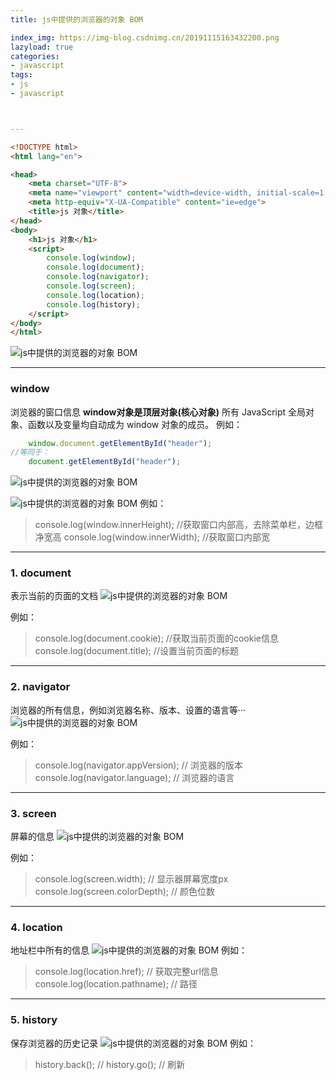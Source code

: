 ```yaml
---
title: js中提供的浏览器的对象 BOM

index_img: https://img-blog.csdnimg.cn/20191115163432200.png
lazyload: true
categories:
- javascript
tags:
- js
- javascript



---
```












```html
<!DOCTYPE html>
<html lang="en">

<head>
    <meta charset="UTF-8">
    <meta name="viewport" content="width=device-width, initial-scale=1.0">
    <meta http-equiv="X-UA-Compatible" content="ie=edge">
    <title>js 对象</title>
</head>
<body>
    <h1>js 对象</h1>
    <script>
    	console.log(window);
        console.log(document);
        console.log(navigator);
        console.log(screen);
        console.log(location);
        console.log(history);
    </script>
</body>
</html>
```
![js中提供的浏览器的对象 BOM](https://img-blog.csdnimg.cn/20200204235253921.png)

---

### window
浏览器的窗口信息
**window对象是顶层对象(核心对象)** 所有 JavaScript 全局对象、函数以及变量均自动成为 window 对象的成员。
例如：

```javascript
    window.document.getElementById("header");
//等同于：
    document.getElementById("header");
```
![js中提供的浏览器的对象 BOM](https://img-blog.csdnimg.cn/20191115133637591.png)

![js中提供的浏览器的对象 BOM](https://img-blog.csdnimg.cn/20191115121030757.png)
例如：

> console.log(window.innerHeight); //获取窗口内部高，去除菜单栏，边框净宽高
> console.log(window.innerWidth); //获取窗口内部宽

---

### 1. document
表示当前的页面的文档
![js中提供的浏览器的对象 BOM](https://img-blog.csdnimg.cn/2020020423515615.png)

例如：

> console.log(document.cookie);  //获取当前页面的cookie信息
> console.log(document.title);  //设置当前页面的标题

---

### 2. navigator
浏览器的所有信息，例如浏览器名称、版本、设置的语言等···
![js中提供的浏览器的对象 BOM](https://img-blog.csdnimg.cn/20191115121051826.png)

例如：

>  console.log(navigator.appVersion);  // 浏览器的版本
>   console.log(navigator.language);  // 浏览器的语言

---


### 3. screen
屏幕的信息
![js中提供的浏览器的对象 BOM](https://img-blog.csdnimg.cn/20191115120957641.png)

例如：
>  console.log(screen.width);  // 显示器屏幕宽度px
>   console.log(screen.colorDepth);  // 颜色位数

---


### 4. location
地址栏中所有的信息
![js中提供的浏览器的对象 BOM](https://img-blog.csdnimg.cn/20191115120932598.png)
例如：
>  console.log(location.href);  // 获取完整url信息
>   console.log(location.pathname);  // 路径

---


### 5. history
保存浏览器的历史记录
![js中提供的浏览器的对象 BOM](https://img-blog.csdnimg.cn/20191115163432200.png)
例如：
>  history.back();  // 
>   history.go();  // 刷新




